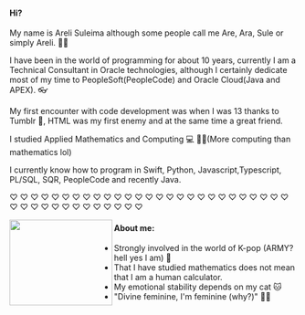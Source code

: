 #### Hi?
My name is Areli Suleima although some people call me Are, Ara, Sule or simply Areli. 🙇‍♀️

I have been in the world of programming for about 10 years, currently I am a Technical Consultant in Oracle technologies, although I certainly dedicate most of my time to PeopleSoft(PeopleCode) and Oracle Cloud(Java and APEX). 👓

My first encounter with code development was when I was 13 thanks to Tumblr 💙, HTML was my first enemy and at the same time a great friend. 

I studied Applied Mathematics and Computing 💻 🧑‍🎓(More computing than mathematics lol)

I currently know how to program in Swift, Python, Javascript,Typescript, PL/SQL, SQR, PeopleCode and recently Java.
 
 ♡ ♡ ♡ ♡ ♡ ♡ ♡ ♡ ♡ ♡ ♡ ♡ ♡ ♡ ♡ ♡ ♡ ♡ ♡ ♡ ♡ ♡ ♡ ♡ ♡ ♡ ♡ ♡ ♡ ♡ ♡ ♡ ♡ ♡ ♡ ♡ ♡ ♡ ♡ ♡ 
 
 <img align="left" width="180" height="150" src="https://user-images.githubusercontent.com/72313215/213537163-501cf716-36a3-4767-a175-93a116f5dcde.png">

#### About me:
- Strongly involved in the world of K-pop (ARMY? hell yes I am) 💜
- That I have studied mathematics does not mean that I am a human calculator.
- My emotional stability depends on my cat 🐱
- "Divine feminine, I'm feminine (why?)" 💁‍♀️
<!--
